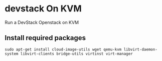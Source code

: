 # devstack On KVM
Run a DevStack Openstack on KVM

## Install required packages

`sudo apt-get install cloud-image-utils wget qemu-kvm libvirt-daemon-system libvirt-clients bridge-utils virtinst virt-manager`
